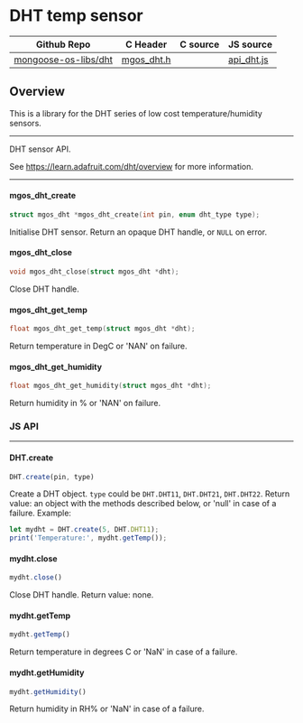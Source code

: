 # DHT temp sensor
| Github Repo | C Header | C source  | JS source |
| ----------- | -------- | --------  | ----------------- |
| [mongoose-os-libs/dht](https://github.com/mongoose-os-libs/dht) | [mgos_dht.h](https://github.com/mongoose-os-libs/dht/tree/master/include/mgos_dht.h) | &nbsp;  | [api_dht.js](https://github.com/mongoose-os-libs/dht/tree/master/mjs_fs/api_dht.js)         |



## Overview

This is a library for the DHT series of low cost temperature/humidity sensors.

 ----- 

DHT sensor API.

See https://learn.adafruit.com/dht/overview for more information.
 

 ----- 
#### mgos_dht_create

```c
struct mgos_dht *mgos_dht_create(int pin, enum dht_type type);
```
 Initialise DHT sensor. Return an opaque DHT handle, or `NULL` on error. 
#### mgos_dht_close

```c
void mgos_dht_close(struct mgos_dht *dht);
```
 Close DHT handle. 
#### mgos_dht_get_temp

```c
float mgos_dht_get_temp(struct mgos_dht *dht);
```
 Return temperature in DegC or 'NAN' on failure. 
#### mgos_dht_get_humidity

```c
float mgos_dht_get_humidity(struct mgos_dht *dht);
```
 Return humidity in % or 'NAN' on failure. 

### JS API

 --- 
#### DHT.create

```javascript
DHT.create(pin, type)
```
Create a DHT object. `type` could be `DHT.DHT11`, `DHT.DHT21`,
`DHT.DHT22`. Return value: an object with the methods described below, or
'null' in case of a failure.
Example:
```javascript
let mydht = DHT.create(5, DHT.DHT11);
print('Temperature:', mydht.getTemp());
```
#### mydht.close

```javascript
mydht.close()
```
Close DHT handle. Return value: none.
#### mydht.getTemp

```javascript
mydht.getTemp()
```
Return temperature in degrees C or 'NaN' in case of a failure.
#### mydht.getHumidity

```javascript
mydht.getHumidity()
```
Return humidity in RH% or 'NaN' in case of a failure.
